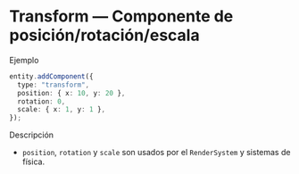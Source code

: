 # Transform — Componente de posición/rotación/escala

Ejemplo

```ts
entity.addComponent({
  type: "transform",
  position: { x: 10, y: 20 },
  rotation: 0,
  scale: { x: 1, y: 1 },
});
```

Descripción

- `position`, `rotation` y `scale` son usados por el `RenderSystem` y sistemas de física.
